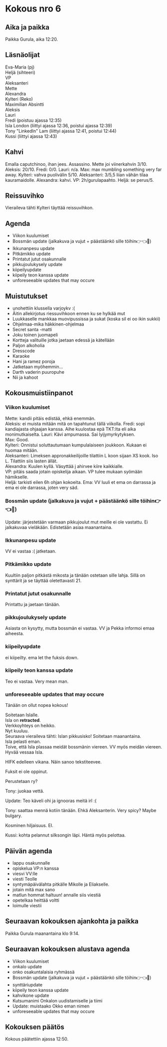 # Kokous nro 6

## Aika ja paikka
Paikka Gurula, aika 12:20.

## Läsnäolijat
Eva-Maria (pj)  
Heljä (sihteeri)  
VP  
Aleksanteri  
Mette  
Alexandra  
Kylteri (Reko)  
Maximilian Absintti  
Aleksis  
Lauri  
Fredi (poistuu ajassa 12:35)  
Isla London (liittyi ajassa 12:36, poistui ajassa 12:39)  
Tony "LinkedIn" Lam (liittyi ajassa 12:41, poistui 12:44)  
Kussi (liittyi ajassa 12:43)

## Kahvi
Emalla caputchinoo, ihan jees. Assassino. Mette joi viinerkahvin 3/10. Aleksis: 20/10. Fredi: 0/0. Lauri: n/a. Max: max mumbling something very far away. Kylteri: vahva puolivälin 5/10. Aleksanteri: 3/5,5 liian vähän tilaa kauramaidolle. Alexandra: kahvi. VP: 2h/gurulapaahto. Heljä: se perus/5.

## Reissuvihko
Vieraileva tähti Kylteri täyttää reissuvihkon.

## Agenda
- Viikon kuulumiset
- Bossmän update (jalkakuva ja vujut + päästäänkö sille töihin👉👈🥹)
- Ikkunanpesu update
- Pitkämikko update
- Printatut jutut osakunnalle
- pikkujoulukysely update
- kiipeilyupdate
- kiipeily teon kanssa update
- unforeseeable updates that may occure

## Muistutukset
- unohettiin klussella varjoykv :(
- Äitin allekirjotus riessuvihkoon ennen ku se hylkää mut
- Luukkaselle mankkaa muovipussissa ja sukat (koska sil ei oo ikin sukkii)
- Ohjelmaa-mika häkkinen-ohjelmaa
- Secret santa -matti
- Joku toinen juomapeli
- Kortteja valituille jotka jaetaan edessä ja kätellään
- Paljon alkoholia
- Dresscode
- Karaoke
- Hani ja ramez poroja
- Jatketaan myöhemmin…
- Darth vaderin puuropuhe
- Nii ja kahoot

## Kokousmuistiinpanot

### Viikon kuulumiset
Mette: kandii pitäis edistää, ehkä enemmän.  
Aleksis: ei muista mitään mitä on tapahtunut tällä viikolla.
Fredi: sopi kandiajasta ohjaajan kanssa. Aihe kuulostaa epä TKT:lta eli aika monimutkaiselta.
Lauri: Kävi ampumassa. Sai lyijymyrkytyksen.  
Max: Good.  
Kylteri: Onnistui soluttautumaan kumpulalaiseen joukkoon. Kukaan ei huomaa mitään.  
Aleksanteri: Limeksen appronakkeilijoille tilattiin L koon sijaan XS kook. Iso L. Tilattiin siis lasten ällät.  
Alexandra: Kuulen kyllä. Väsyttää j ahirvee kiire kaikkialle.  
VP: pitäis saada jotain opiskelija aikaan. VP tulee mukaan syömään hämikselle.  
Heljä: tarkisti eilen 6h ohjan kokoeita.
Ema: VV luuli et ema on darrassa ja ema ei ole darrassa, joten very säd.

### Bossmän update (jalkakuva ja vujut + päästäänkö sille töihin👉👈🥹)
Update: järjestetään varmaan pikkujoulut mut meille ei ole vastattu. Ei jalkakuvaa vieläkään. Edistetään asiaa maanantaina.

### Ikkunanpesu update

VV ei vastaa :( jatketaan.

### Pitkämikko update
Kuultiin paljon pitkästä mikosta ja tänään ostetaan sille lahja. Sillä on synttärit ja se täyttää oletettavasti 21.

### Printatut jutut osakunnalle
Printattu ja jaetaan tänään.

### pikkujoulukysely update
Asiasta on kysytty, mutta bossmän ei vastaa. VV ja Pekka informoi emaa aiheesta.

### kiipeilyupdate
ei kiipeilty. ema let the fuksis down.

### kiipeily teon kanssa update
Teo ei vastaa. Very mean man.

### unforeseeable updates that may occure
Tänään on ollut nopea kokous!  

Soitetaan Islalle.  
Isla on **retracted**.  
Verkkoyhteys on heikko.  
Nyt kuuluu.  
Seuraava vieraileva tähti: Islan pikkusisko! Soitetaan maanantaina.  
Isla pelasti eman.  
Toive, että Isla plassaa meidät bossmänin viereen. VV myös meidän viereen.  
Hyvää vessaa Isla.  

HIFK edelleen vikana. Näin sanoo tekstiteevee.  

Fuksit ei ole oppinut.  

Perustetaan ry?

Tony: juokaa vettä. 

Update: Teo käveli ohi ja ignooras meitä irl :(  

Tony: saattaa mennä kotiin tänään. Ehkä Aleksanterin.
Very spicy? Maybe bulgary.

Kosminen hiljaisuus. EI.

Kussi: kohta pelannut silksongin läpi. Häntä myös pelottaa.

## Päivän agenda
- lappu osakunnalle
- opiskelua VP:n kanssa
- viesvi VV:lle
- viesti Teolle
- syntymäpäivälahta pitkälle Mikolle ja Eliakselle.
- jotain mitä max sano
- matlun hommat haltuun! annalle siis viestiä
- opetelkaa heittää voltti
- loimulle viestii

## Seuraavan kokouksen ajankohta ja paikka
Paikka Gurula maanantaina klo 9:14.

## Seuraavan kokouksen alustava agenda
- Viikon kuulumiset
- onkalo update
- onko osakuntalaisia ryhmässä
- Bossmän update (jalkakuva ja vujut + päästäänkö sille töihin👉👈🥹)
- synttäriupdate
- kiipeily teon kanssa update
- kahvikone update
- Kutsumanimi Onkalon uudistamiselle ja tiimi
- Update: muistaako Okko eman nimen
- unforeseeable updates that may occure

## Kokouksen päätös
Kokous päätettiin ajassa 12:50.
